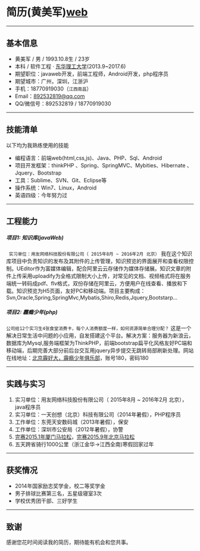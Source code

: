 # __简历(黄美军)[web](http://www.ideaofmy.sinaapp.com/about_hmj.html)__

---

## __基本信息__

 - 黄美军 / 男 / 1993.10.8生 / 23岁
 - 本科 / 软件工程 · [东华理工大学](http://www.ecit.edu.cn/)(2013.9~2017.6) 
 - 期望职位：javaweb开发，前端工程师，Android开发，php程序员
 - 期望城市：广州，深圳，江浙沪
 - 手机：18770919030（```江西南昌```）
 - Email：892532819@qq.com
 - QQ/微信号：892532819 / 18770919030
 
---

## __技能清单__
以下均为我熟练使用的技能
- 编程语言：前端web(html,css,js)、Java、PHP、Sql、Android
- 项目开发框架：thinkPHP 、Spring、SpringMVC、Mybities、Hibernate 、Jquery、Bootstrap
- 工具：Sublime、SVN、Git、Eclipse等
- 操作系统：Win7、Linux，Android
- 英语四级：今年努力过


---
## __工程能力__

##### __项目1: 知识库(javaWeb)__ 

``` 实习单位：用友网络科技股份有限公司（ 2015年8月 ~ 2016年2月 北京）```
我在这个知识库项目中负责知识的发布及其附件的上传管理，知识预览的界面展开和查看权限控制。UEditor作为富媒体编辑，配合阿里云云存储作为媒体存储展。知识文章的附件上传采用uploadify为全格式限制大小上传，对常见的文档、视频格式将在服务端统一转码成pdf、flv格式，双份存储在阿里云，方便用户在线查看、播放和下载。知识预览为H5页面，友好PC和移动端。项目主要构成：Svn,Oracle,Spring,SpringMvc,Mybatis,Shiro,Redis,Jquery,Bootstarp...


##### __项目2: 霾瘾少年(php)__

``` 公司给12个实习生4张食堂消费卡，每个人消费额度一样，如何资源简单合理分配？ ```
这是一个解决日常生活中问题的小应用，自发搭建这个平台。解决方案：服务器为新浪云，数据库为Mysql,服务端框架为ThinkPHP，前端bootstrap扁平化风格友好PC端和移动端，后期完善大部分前后台交互用jquery异步提交无跳转局部刷新处理。网站在线地址：[北京霾好大，霾瘾少年俱乐部](http://www.ideaofmy.sinaapp.com/zzk_sae/fanka.php)，账号180，密码180

---

## __实践与实习__
1. 实习单位：用友网络科技股份有限公司（ 2015年8月 ~ 2016年2月 北京），java程序员
2. 实习单位：一天创想（北京）科技有限公司（2014年暑假），PHP程序员 
3. 工作单位：东莞天安数码城（2013年暑假），保安
4. 工作单位：深圳市公安局（2012年暑假），协警
5. [完赛2015.1年厦门马拉松](http://b149.photo.store.qq.com/psb?/V110NVC32jXqgH/lTANC9*cogdxEHbnYOjlfPmBT1DGb6vGXkRF3yo.Vy4!/b/dG5m3VjEJgAA&bo=wAPQAsAD0AIFByQ!&rf=viewer_4)，[完赛2015.9年北京马拉松](http://b163.photo.store.qq.com/psb?/V110NVC32AOkM7/NdOU49v4Xd.ur5hF50y3VCCUvDK2ZTH3iQsDWF1Nf94!/b/dKMAAAAAAAAA&bo=IAONBYUDQAYFAEg!&rf=viewer_4)
6. 五天跨省骑行1000公里（浙江金华->江西全南)寒假回家过年

---
## __获奖情况__
- 2014年国家励志奖学金，校二等奖学金
- 男子排球比赛第三名，五星级寝室3次
- 学校优秀团干部、三好学生


---
## 致谢
感谢您花时间阅读我的简历，期待能有机会和您共事。
